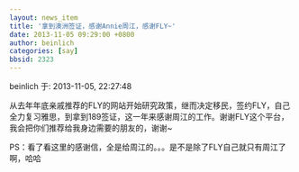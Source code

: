 ```yaml
---
layout: news_item
title: '拿到澳洲签证，感谢Annie周江，感谢FLY~'
date: 2013-11-05 09:29:00 +0800
author: beinlich
categories: [say]
bbsid: 2323
---
```


beinlich 于: 2013-11-05, 22:27:48

从去年年底亲戚推荐的FLY的网站开始研究政策，继而决定移民，签约FLY，自己全力复习雅思，到拿到189签证，这一年来感谢周江的工作。谢谢FLY这个平台，我会把你们推荐给我身边需要的朋友的，谢谢~

PS：看了看这里的感谢信，全是给周江的。。。是不是除了FLY自己就只有周江了啊，哈哈

